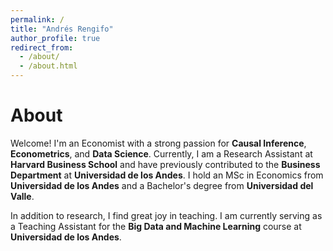 ```yaml
---
permalink: /
title: "Andrés Rengifo"
author_profile: true
redirect_from: 
  - /about/
  - /about.html
---
```



About 
======

Welcome! I'm an Economist with a strong passion for **Causal Inference**, **Econometrics**, and **Data Science**. Currently, I am a Research Assistant at **Harvard Business School** and have previously contributed to the **Business Department** at **Universidad de los Andes**. I hold an MSc in Economics from **Universidad de los Andes** and a Bachelor's degree from **Universidad del Valle**.

In addition to research, I find great joy in teaching. I am currently serving as a Teaching Assistant for the **Big Data and Machine Learning** course at **Universidad de los Andes**.

